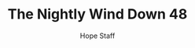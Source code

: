 ---
image: /assets/img/nwd/48_nwd_isaiah_43_2_a_erv.png
title: The Nightly Wind Down 48
number: 48
categories:
  - The Nightly Wind Down
author: Hope Staff
notes: The Nightly Wind Down 48
embed: >-
  EMBED_GOES_HERE
transcript: >-
  SOME LINES OF TEXT START HERE
---